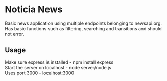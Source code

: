 # Noticia News
Basic news application using multiple endpoints belonging to newsapi.org.
Has basic functions such as filtering, searching and transitions and should not error. 

## Usage
Make sure express is installed - npm install express      
Start the server on localhost - node server/node.js       
Uses port 3000 - localhost:3000
